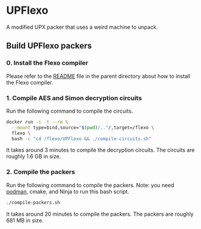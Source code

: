 # UPFlexo

A modified UPX packer that uses a weird machine to unpack.

## Build UPFlexo packers

### 0. Install the Flexo compiler

Please refer to the [README](../README.md) file in the parent directory about how to install the Flexo compiler.

### 1. Compile AES and Simon decryption circuits

Run the following command to compile the circuits.

```sh
docker run -i -t --rm \
  --mount type=bind,source="$(pwd)/.."/,target=/flexo \
  flexo \
  bash -c "cd /flexo/UPFlexo && ./compile-circuits.sh"
```

It takes around 3 minutes to compile the decryption circuits.
The circuits are roughly 1.6 GB in size.

### 2. Compile the packers

Run the following command to compile the packers.
Note: you need [podman](https://podman.io/), cmake, and Ninja to run this bash script.

```sh
./compile-packers.sh
```

It takes around 20 minutes to compile the packers.
The packers are roughly 681 MB in size.
